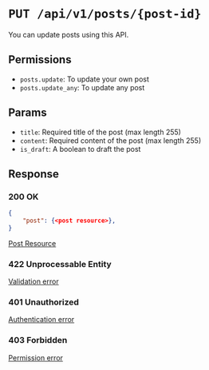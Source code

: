 # `PUT /api/v1/posts/{post-id}`
You can update posts using this API.


## Permissions

- `posts.update`: To update your own post
- `posts.update_any`: To update any post

## Params

- `title`: Required title of the post (max length 255)
- `content`: Required content of the post (max length 255)
- `is_draft`: A boolean to draft the post

## Response

### 200 OK
```json
{
    "post": {<post resource>},
}
```

[Post Resource](../resources/post.md)

### 422 Unprocessable Entity
[Validation error](../validation-errors.md)

### 401 Unauthorized
[Authentication error](../authentication-errors.md)

### 403 Forbidden
[Permission error](../permission-errors.md)
